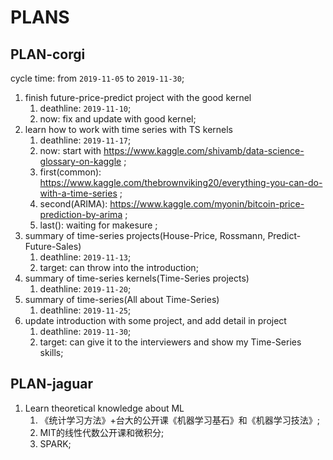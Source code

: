 # PLANS

## PLAN-corgi

cycle time: from `2019-11-05` to `2019-11-30`;

1. finish future-price-predict project with the good kernel
    1. deathline: `2019-11-10`;
    2. now: fix and update with good kernel;
2. learn how to work with time series with TS kernels
    1. deathline: `2019-11-17`;
    2. now: start with https://www.kaggle.com/shivamb/data-science-glossary-on-kaggle ;
    3. first(common): https://www.kaggle.com/thebrownviking20/everything-you-can-do-with-a-time-series ;
    4. second(ARIMA): https://www.kaggle.com/myonin/bitcoin-price-prediction-by-arima ;
    5. last(): waiting for makesure ;
3. summary of time-series projects(House-Price, Rossmann, Predict-Future-Sales)
    1. deathline: `2019-11-13`;
    2. target: can throw into the introduction;
4. summary of time-series kernels(Time-Series projects)
    1. deathline: `2019-11-20`;
5. summary of time-series(All about Time-Series)
    1. deathline: `2019-11-25`;
4. update introduction with some project, and add detail in project
    1. deathline: `2019-11-30`;
    2. target: can give it to the interviewers and show my Time-Series skills;

## PLAN-jaguar

1. Learn theoretical knowledge about ML
    1. 《统计学习方法》+台大的公开课《机器学习基石》和《机器学习技法》;
    2. MIT的线性代数公开课和微积分;
    3. SPARK;
